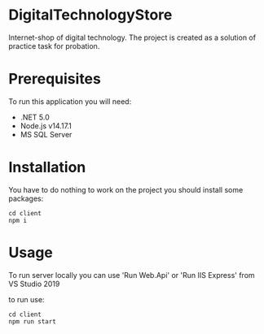 # DigitalTechnologyStore 

Internet-shop of digital technology. The project is created as a solution of practice task for probation.


# Prerequisites
To run this application you will need:
- .NET 5.0
- Node.js v14.17.1
- MS SQL Server

# Installation

You have to do nothing to work on the project you should install some packages:

```
cd client
npm i
```

# Usage

To run server locally you can use 'Run Web.Api' or 'Run IIS Express' from VS Studio 2019

to run use:

```
cd client
npm run start
```
